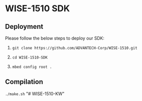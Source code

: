 # WISE-1510 SDK

## Deployment

Please follow the below steps to deploy our SDK:

1. `git clone https://github.com/ADVANTECH-Corp/WISE-1510.git`

1. `cd WISE-1510-SDK`

1. `mbed config root .`

## Compilation

`./make.sh`
"# WISE-1510-KW" 
